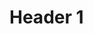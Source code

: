 <!DOCTYPE html>
<html>
    <head>
        <meta http-equiv="Content-Type" content="text/html;charset=UTF-8">
        <title>Welcome - Document</title>
        </head>
        <body>
        <h1>Header 1</h1>

  </body>
</html>